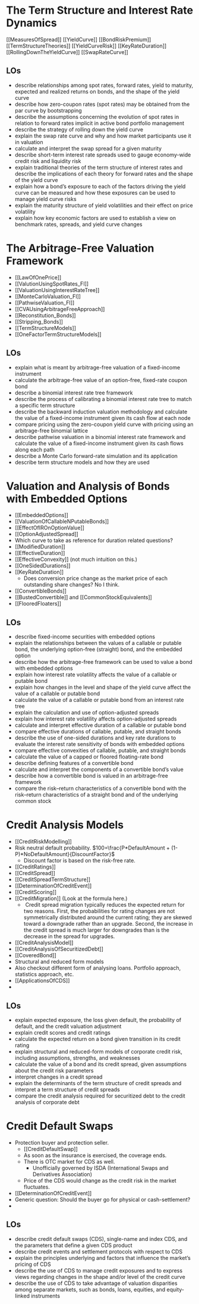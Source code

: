 # The Term Structure and Interest Rate Dynamics 
[[MeasuresOfSpread]] 
[[YieldCurve]] 
[[BondRiskPremium]]
[[TermStructureTheories]]
[[YieldCurveRisk]] 
[[KeyRateDuration]] 
[[RollingDownTheYieldCurve]] 
[[SwapRateCurve]] 

## LOs
- describe relationships among spot rates, forward rates, yield to maturity, expected and realized returns on bonds, and the shape of the yield curve
- describe how zero-coupon rates (spot rates) may be obtained from the par curve by bootstrapping
- describe the assumptions concerning the evolution of spot rates in relation to forward rates implicit in active bond portfolio management
- describe the strategy of rolling down the yield curve
- explain the swap rate curve and why and how market participants use it in valuation
- calculate and interpret the swap spread for a given maturity
- describe short-term interest rate spreads used to gauge economy-wide credit risk and liquidity risk
- explain traditional theories of the term structure of interest rates and describe the implications of each theory for forward rates and the shape of the yield curve
- explain how a bond’s exposure to each of the factors driving the yield curve can be measured and how these exposures can be used to manage yield curve risks
- explain the maturity structure of yield volatilities and their effect on price volatility
- explain how key economic factors are used to establish a view on benchmark rates, spreads, and yield curve changes

# The Arbitrage-Free Valuation Framework 
- [[LawOfOnePrice]] 
- [[ValutionUsingSpotRates_FI]]
- [[ValuationUsingInterestRateTree]] 
- [[MonteCarloValuation_FI]] 
- [[PathwiseValuation_FI]] 
- [[CVAUsingArbitrageFreeApproach]]
- [[Reconstitution_Bonds]] 
- [[Stripping_Bonds]] 
- [[TermStructureModels]] 
- [[OneFactorTermStructureModels]] 
## LOs
- explain what is meant by arbitrage-free valuation of a fixed-income instrument
- calculate the arbitrage-free value of an option-free, fixed-rate coupon bond
- describe a binomial interest rate tree framework
- describe the process of calibrating a binomial interest rate tree to match a specific term structure
- describe the backward induction valuation methodology and calculate the value of a fixed-income instrument given its cash flow at each node
- compare pricing using the zero-coupon yield curve with pricing using an arbitrage-free binomial lattice
- describe pathwise valuation in a binomial interest rate framework and calculate the value of a fixed-income instrument given its cash flows along each path
- describe a Monte Carlo forward-rate simulation and its application
- describe term structure models and how they are used

# Valuation and Analysis of Bonds with Embedded Options 
- [[EmbeddedOptions]] 
- [[ValuationOfCallableNPutableBonds]]
- [[EffectOfIROnOptionValue]] 
- [[OptionAdjustedSpread]]
- Which curve to take as reference for duration related questions?
- [[ModifiedDuration]] 
- [[EffectiveDuration]] 
- [[EffectiveConvexity]]  (not much intuition on this.)
- [[OneSidedDurations]] 
- [[KeyRateDuration]] 
	- Does conversion price change as the market price of each outstanding share changes? No I think. 
- [[ConvertibleBonds]] 
- [[BustedConvertible]] and [[CommonStockEquivalents]] 
- [[FlooredFloaters]] 
## LOs
- describe fixed-income securities with embedded options
- explain the relationships between the values of a callable or putable bond, the underlying option-free (straight) bond, and the embedded option
- describe how the arbitrage-free framework can be used to value a bond with embedded options
- explain how interest rate volatility affects the value of a callable or putable bond
- explain how changes in the level and shape of the yield curve affect the value of a callable or putable bond
- calculate the value of a callable or putable bond from an interest rate tree
- explain the calculation and use of option-adjusted spreads
- explain how interest rate volatility affects option-adjusted spreads
- calculate and interpret effective duration of a callable or putable bond
- compare effective durations of callable, putable, and straight bonds
- describe the use of one-sided durations and key rate durations to evaluate the interest rate sensitivity of bonds with embedded options
- compare effective convexities of callable, putable, and straight bonds
- calculate the value of a capped or floored floating-rate bond
- describe defining features of a convertible bond
- calculate and interpret the components of a convertible bond’s value
- describe how a convertible bond is valued in an arbitrage-free framework
- compare the risk–return characteristics of a convertible bond with the risk–return characteristics of a straight bond and of the underlying common stock 
# Credit Analysis Models 
- [[CreditRiskModelling]] 
- Risk neutral default probability. $100=\frac{P*DefaultAmount + (1-P)*NoDefaultAmount}{DiscountFactor}$
	- Discount factor is based on the risk-free rate. 
- [[CreditRatings]] 
- [[CreditSpread]] 
- [[CreditSpreadTermStructure]] 
- [[DeterminationOfCreditEvent]] 
- [[CreditScoring]] 
- [[CreditMigration]] (Look at the formula here.)
	-  Credit spread migration typically reduces the expected return for two reasons. First, the probabilities for rating changes are not symmetrically distributed around the current rating; they are skewed toward a downgrade rather than an upgrade. Second, the increase in the credit spread is much larger for downgrades than is the decrease in the spread for upgrades.
- [[CreditAnalysisModel]] 
- [[CreditAnalysisOfSecuritizedDebt]] 
- [[CoveredBond]] 
- Structural and reduced form models 
- Also checkout different form of analysing loans. Portfolio approach, statistics approach, etc. 
- [[ApplicationsOfCDS]] 
- 

## LOs
- explain expected exposure, the loss given default, the probability of default, and the credit valuation adjustment
- explain credit scores and credit ratings
- calculate the expected return on a bond given transition in its credit rating
- explain structural and reduced-form models of corporate credit risk, including assumptions, strengths, and weaknesses
- calculate the value of a bond and its credit spread, given assumptions about the credit risk parameters
- interpret changes in a credit spread
- explain the determinants of the term structure of credit spreads and interpret a term structure of credit spreads
- compare the credit analysis required for securitized debt to the credit analysis of corporate debt
# Credit Default Swaps
- Protection buyer and protection seller. 
	- [[CreditDefaultSwap]] 
	- As soon as the insurance is exercised, the coverage ends. 
	- There is OTC market for CDS as well. 
		 - Unofficially governed by ISDA (International Swaps and Derivatives Association)
	- Price of the CDS would change as the credit risk in the market fluctuates. 
- [[DeterminationOfCreditEvent]] 
- Generic question: Should the buyer go for physical or cash-settlement? 
- 
## LOs
- describe credit default swaps (CDS), single-name and index CDS, and the parameters that define a given CDS product
- describe credit events and settlement protocols with respect to CDS
- explain the principles underlying and factors that influence the market’s pricing of CDS
- describe the use of CDS to manage credit exposures and to express views regarding changes in the shape and/or level of the credit curve
- describe the use of CDS to take advantage of valuation disparities among separate markets, such as bonds, loans, equities, and equity-linked instruments
